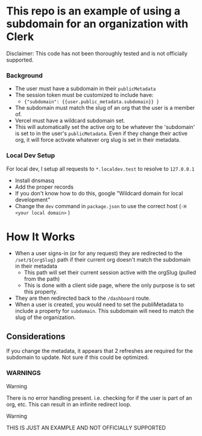 
# This repo is an example of using a subdomain for an organization with Clerk

Disclaimer: This code has not been thoroughly tested and is not officially supported.

### Background

- The user must have a subdomain in their `publicMetadata`
- The session token must be customized to include have:
  - `{"subdomain": {{user.public_metadata.subdomain}} }`
- The subdomain must match the slug of an org that the user is a member of. 
- Vercel must have a wildcard subdomain set. 
- This will automatically set the active org to be whatever the 'subdomain' is set to in the user's `publicMetadata`. Even if they change their active org, it will force activate whatever org slug is set in their metadata.

### Local Dev Setup

For local dev, I setup all requests to `*.localdev.test` to resolve to `127.0.0.1`

- Install dnsmasq 
- Add the proper records
- If you don't know how to do this, google "Wildcard domain for local development"
- Change the `dev` command in `package.json` to use the correct host (`-H <your local domain>` )

# How It Works
- When a user signs-in (or for any request) they are redirected to the `/set/${orgSlug}` path if their current org doesn't match the subdomain in their metadata
  - This path will set their current session active with the orgSlug (pulled from the path)
  - This is done with a client side page, where the only purpose is to set this property. 
- They are then redirected back to the `/dashboard` route.
- When a user is created, you would need to set the publiMetadata to include a property for `subdomain`. This subdomain will need to match the slug of the organization.

## Considerations
If you change the metadata, it appears that 2 refreshes are required for the subdomain to update. Not sure if this could be optimized. 



### WARNINGS

> [!WARNING] 
> There is no error handling present.
> i.e. checking for if the user is part of an org, etc. 
> This can result in an infinite redirect loop. 

> [!WARNING]
> THIS IS JUST AN EXAMPLE AND NOT OFFICIALLY SUPPORTED